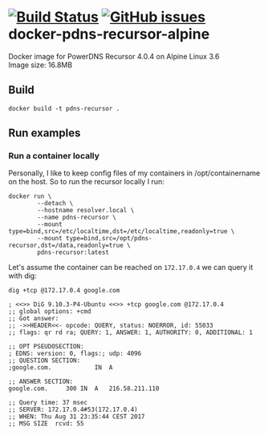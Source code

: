 [![Build Status](https://travis-ci.org/m4rcu5nl/docker-pdns-recursor-alpine.svg?branch=master)](https://travis-ci.org/m4rcu5nl/docker-pdns-recursor-alpine) [![GitHub issues](https://img.shields.io/github/issues/m4rcu5nl/docker-pdns-recursor-alpine.svg)](https://github.com/m4rcu5nl/docker-pdns-recursor-alpine/issues)  
docker-pdns-recursor-alpine
===========================
Docker image for PowerDNS Recursor 4.0.4 on Alpine Linux 3.6  
Image size: 16.8MB  
  
Build
-----
```
docker build -t pdns-recursor .
```
Run examples
---
### Run a container locally
Personally, I like to keep config files of my containers in /opt/containername on the host. So to run the recursor locally I run:
```
docker run \
        --detach \
        --hostname resolver.local \
        --name pdns-recursor \
        --mount type=bind,src=/etc/localtime,dst=/etc/localtime,readonly=true \
        --mount type=bind,src=/opt/pdns-recursor,dst=/data,readonly=true \
        pdns-recursor:latest
```
Let's assume the container can be reached on `172.17.0.4` we can query it with dig:  
```
dig +tcp @172.17.0.4 google.com

; <<>> DiG 9.10.3-P4-Ubuntu <<>> +tcp google.com @172.17.0.4
;; global options: +cmd
;; Got answer:
;; ->>HEADER<<- opcode: QUERY, status: NOERROR, id: 55033
;; flags: qr rd ra; QUERY: 1, ANSWER: 1, AUTHORITY: 0, ADDITIONAL: 1

;; OPT PSEUDOSECTION:
; EDNS: version: 0, flags:; udp: 4096
;; QUESTION SECTION:
;google.com.            IN  A

;; ANSWER SECTION:
google.com.     300 IN  A   216.58.211.110

;; Query time: 37 msec
;; SERVER: 172.17.0.4#53(172.17.0.4)
;; WHEN: Thu Aug 31 23:35:44 CEST 2017
;; MSG SIZE  rcvd: 55
```
